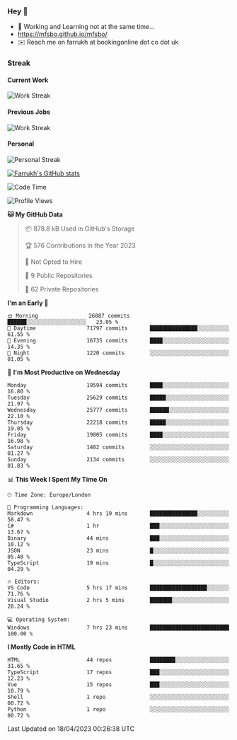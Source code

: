 ### Hey 👋

- 🏃 Working and Learning not at the same time...
- https://mfsbo.github.io/mfsbo/
- ✉️ Reach me on farrukh at bookingonline dot co dot uk

### Streak
#### Current Work
![Work Streak](https://streak-stats.demolab.com/?user=mfsbo)
#### Previous Jobs
![Work Streak](https://streak-stats.demolab.com/?user=farrukhcw)
#### Personal
![Personal Streak](https://streak-stats.demolab.com/?user=farrukhsubhani)

[![Farrukh's GitHub stats](https://github-readme-stats.vercel.app/api?username=mfsbo&hide=stars&count_private=true)](https://github.com/mfsbo/)

<!--START_SECTION:waka-->
![Code Time](http://img.shields.io/badge/Code%20Time-255%20hrs%2051%20mins-blue)

![Profile Views](http://img.shields.io/badge/Profile%20Views-4-blue)

**🐱 My GitHub Data** 

> 📦 878.8 kB Used in GitHub's Storage 
 > 
> 🏆 576 Contributions in the Year 2023
 > 
> 🚫 Not Opted to Hire
 > 
> 📜 9 Public Repositories 
 > 
> 🔑 62 Private Repositories 
 > 
**I'm an Early 🐤** 

```text
🌞 Morning                26887 commits       ██████░░░░░░░░░░░░░░░░░░░   23.05 % 
🌆 Daytime                71797 commits       ███████████████░░░░░░░░░░   61.55 % 
🌃 Evening                16735 commits       ████░░░░░░░░░░░░░░░░░░░░░   14.35 % 
🌙 Night                  1220 commits        ░░░░░░░░░░░░░░░░░░░░░░░░░   01.05 % 
```
📅 **I'm Most Productive on Wednesday** 

```text
Monday                   19594 commits       ████░░░░░░░░░░░░░░░░░░░░░   16.80 % 
Tuesday                  25629 commits       █████░░░░░░░░░░░░░░░░░░░░   21.97 % 
Wednesday                25777 commits       ██████░░░░░░░░░░░░░░░░░░░   22.10 % 
Thursday                 22218 commits       █████░░░░░░░░░░░░░░░░░░░░   19.05 % 
Friday                   19805 commits       ████░░░░░░░░░░░░░░░░░░░░░   16.98 % 
Saturday                 1482 commits        ░░░░░░░░░░░░░░░░░░░░░░░░░   01.27 % 
Sunday                   2134 commits        ░░░░░░░░░░░░░░░░░░░░░░░░░   01.83 % 
```


📊 **This Week I Spent My Time On** 

```text
🕑︎ Time Zone: Europe/London

💬 Programming Languages: 
Markdown                 4 hrs 19 mins       ███████████████░░░░░░░░░░   58.47 % 
C#                       1 hr                ███░░░░░░░░░░░░░░░░░░░░░░   13.67 % 
Binary                   44 mins             ███░░░░░░░░░░░░░░░░░░░░░░   10.12 % 
JSON                     23 mins             █░░░░░░░░░░░░░░░░░░░░░░░░   05.40 % 
TypeScript               19 mins             █░░░░░░░░░░░░░░░░░░░░░░░░   04.29 % 

🔥 Editors: 
VS Code                  5 hrs 17 mins       ██████████████████░░░░░░░   71.76 % 
Visual Studio            2 hrs 5 mins        ███████░░░░░░░░░░░░░░░░░░   28.24 % 

💻 Operating System: 
Windows                  7 hrs 23 mins       █████████████████████████   100.00 % 
```

**I Mostly Code in HTML** 

```text
HTML                     44 repos            ████████░░░░░░░░░░░░░░░░░   31.65 % 
TypeScript               17 repos            ███░░░░░░░░░░░░░░░░░░░░░░   12.23 % 
Vue                      15 repos            ███░░░░░░░░░░░░░░░░░░░░░░   10.79 % 
Shell                    1 repo              ░░░░░░░░░░░░░░░░░░░░░░░░░   00.72 % 
Python                   1 repo              ░░░░░░░░░░░░░░░░░░░░░░░░░   00.72 % 
```




 Last Updated on 18/04/2023 00:26:38 UTC
<!--END_SECTION:waka-->
<!--
**mfsbo/mfsbo** is a ✨ _special_ ✨ repository because its `README.md` (this file) appears on your GitHub profile.

Here are some ideas to get you started:

- 🔭 I’m currently working on ...
- 🌱 I’m currently learning ...
- 👯 I’m looking to collaborate on ...
- 🤔 I’m looking for help with ...
- 💬 Ask me about ...
- 📫 How to reach me: ...
- 😄 Pronouns: ...
- ⚡ Fun fact: ...
-->
